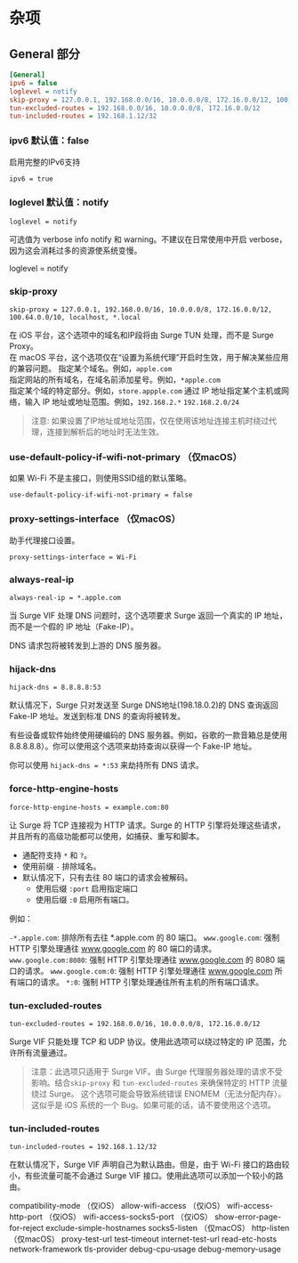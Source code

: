 # 杂项

## General 部分

```ini
[General]
ipv6 = false
loglevel = notify
skip-proxy = 127.0.0.1, 192.168.0.0/16, 10.0.0.0/8, 172.16.0.0/12, 100.64.0.0/10, localhost, *.local
tun-excluded-routes = 192.168.0.0/16, 10.0.0.0/8, 172.16.0.0/12
tun-included-routes = 192.168.1.12/32
```

### ipv6 默认值：false

启用完整的IPv6支持

```
ipv6 = true
```

### loglevel 默认值：notify

```
loglevel = notify
```

可选值为 verbose info notify 和 warning。不建议在日常使用中开启 verbose，因为这会消耗过多的资源使系统变慢。

loglevel = notify

### skip-proxy

```
skip-proxy = 127.0.0.1, 192.168.0.0/16, 10.0.0.0/8, 172.16.0.0/12, 100.64.0.0/10, localhost, *.local
```

在 iOS 平台，这个选项中的域名和IP段将由 Surge TUN 处理，而不是 Surge Proxy。  
在 macOS 平台，这个选项仅在“设置为系统代理”开启时生效，用于解决某些应用的兼容问题。
指定某个域名。例如，`apple.com`  
指定网站的所有域名，在域名前添加星号。例如，`*apple.com`  
指定某个域的特定部分。例如，`store.appple.com`
通过 IP 地址指定某个主机或网络，输入 IP 地址或地址范围。例如，`192.168.2.*` `192.168.2.0/24`

> 注意: 如果设置了IP地址或地址范围，仅在使用该地址连接主机时绕过代理，连接到解析后的地址时无法生效。

### use-default-policy-if-wifi-not-primary （仅macOS）

如果 Wi-Fi 不是主接口，则使用SSID组的默认策略。

```
use-default-policy-if-wifi-not-primary = false
```

### proxy-settings-interface （仅macOS）

助手代理接口设置。

```
proxy-settings-interface = Wi-Fi
```

### always-real-ip

```
always-real-ip = *.apple.com
```

当 Surge VIF 处理 DNS 问题时，这个选项要求 Surge 返回一个真实的 IP 地址，而不是一个假的 IP 地址（Fake-IP）。

DNS 请求包将被转发到上游的 DNS 服务器。

### hijack-dns

```
hijack-dns = 8.8.8.8:53
```

默认情况下，Surge 只对发送至 Surge DNS地址(198.18.0.2)的 DNS 查询返回 Fake-IP 地址。发送到标准 DNS 的查询将被转发。

有些设备或软件始终使用硬编码的 DNS 服务器。例如，谷歌的一款音箱总是使用 8.8.8.8.8）。你可以使用这个选项来劫持查询以获得一个 Fake-IP 地址。

你可以使用 `hijack-dns = *:53` 来劫持所有 DNS 请求。

### force-http-engine-hosts

```
force-http-engine-hosts = example.com:80
```

让 Surge 将 TCP 连接视为 HTTP 请求。Surge 的 HTTP 引擎将处理这些请求，并且所有的高级功能都可以使用，如捕获、重写和脚本。

- 通配符支持 `*` 和 `?`。
- 使用前缀 `-` 排除域名。
- 默认情况下，只有去往 80 端口的请求会被解码。
  + 使用后缀 `:port` 启用指定端口
  + 使用后缀 `:0` 启用所有端口。

例如：

`-*.apple.com`: 排除所有去往 *.apple.com 的 80 端口。
`www.google.com`: 强制 HTTP 引擎处理通往 www.google.com 的 80 端口的请求。
`www.google.com:8080`: 强制 HTTP 引擎处理通往 www.google.com 的 8080 端口的请求。
`www.google.com:0`: 强制 HTTP 引擎处理通往 www.google.com 所有端口的请求。
`*:0`: 强制 HTTP 引擎处理通往所有主机的所有端口请求。

### tun-excluded-routes

```
tun-excluded-routes = 192.168.0.0/16, 10.0.0.0/8, 172.16.0.0/12
```

Surge VIF 只能处理 TCP 和 UDP 协议。使用此选项可以绕过特定的 IP 范围，允许所有流量通过。

> 注意：此选项只适用于 Surge VIF。由 Surge 代理服务器处理的请求不受影响。结合`skip-proxy` 和 `tun-excluded-routes` 来确保特定的 HTTP 流量绕过 Surge。
> 这个选项可能会导致系统错误 ENOMEM（无法分配内存）。这似乎是 iOS 系统的一个 Bug。如果可能的话，请不要使用这个选项。

### tun-included-routes

```
tun-included-routes = 192.168.1.12/32
```

在默认情况下，Surge VIF 声明自己为默认路由。但是，由于 Wi-Fi 接口的路由较小，有些流量可能不会通过 Surge VIF 接口。使用此选项可以添加一个较小的路由。

compatibility-mode （仅iOS）
allow-wifi-access （仅iOS）
wifi-access-http-port （仅iOS）
wifi-access-socks5-port （仅iOS）
show-error-page-for-reject
exclude-simple-hostnames
socks5-listen （仅macOS）
http-listen （仅macOS）
proxy-test-url
test-timeout
internet-test-url
read-etc-hosts
network-framework
tls-provider
debug-cpu-usage
debug-memory-usage

